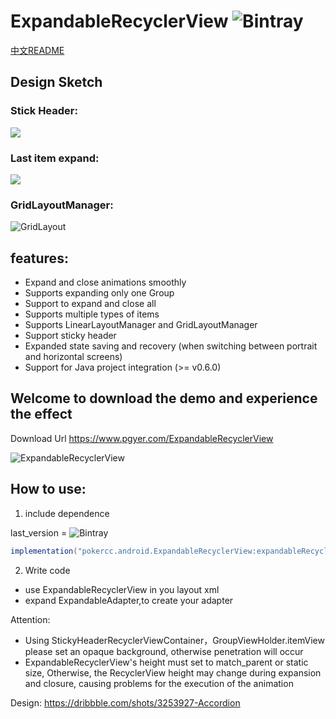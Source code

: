 # ExpandableRecyclerView ![Bintray](https://img.shields.io/bintray/v/pokercc/android/ExpandableRecyclerView)
[中文README](./README_CN.md)
## Design Sketch

### Stick Header:
![ ](./img/stick_header.gif)


### Last item expand:
![ ](./img/last_group_expand.gif)

### GridLayoutManager:
![GridLayout](./img/grid_layout.gif)

## features:
- Expand and close animations smoothly
- Supports expanding only one Group
- Support to expand and close all
- Supports multiple types of items
- Supports LinearLayoutManager and GridLayoutManager
- Support sticky header
- Expanded state saving and recovery (when switching between portrait and horizontal screens)
- Support for Java project integration (>= v0.6.0)

## Welcome to download the demo and experience the effect
Download Url https://www.pgyer.com/ExpandableRecyclerView

![ExpandableRecyclerView](./img/ExpandableRecyclerView.png)

## How to use:
1. include dependence

last_version = ![Bintray](https://img.shields.io/bintray/v/pokercc/android/ExpandableRecyclerView)

```gradle
implementation("pokercc.android.ExpandableRecyclerView:expandableRecyclerView:${last_version}")

```

2. Write code
- use ExpandableRecyclerView in you layout xml
- expand ExpandableAdapter,to create your adapter


Attention:
- Using StickyHeaderRecyclerViewContainer，GroupViewHolder.itemView please set an opaque background, otherwise penetration will occur
- ExpandableRecyclerView's height must set to match_parent or static size, Otherwise, the RecyclerView height may change during expansion and closure, causing problems for the execution of the animation


Design: https://dribbble.com/shots/3253927-Accordion